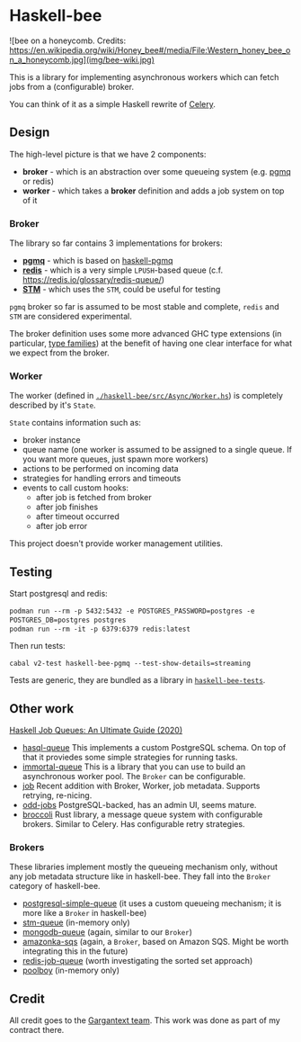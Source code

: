 # Haskell-bee

![bee on a honeycomb. Credits: https://en.wikipedia.org/wiki/Honey_bee#/media/File:Western_honey_bee_on_a_honeycomb.jpg](img/bee-wiki.jpg)

This is a library for implementing asynchronous workers which can fetch jobs from a (configurable) broker.

You can think of it as a simple Haskell rewrite of [Celery](https://docs.celeryq.dev/en/stable/).

## Design

The high-level picture is that we have 2 components:
- **broker** - which is an abstraction over some queueing system
  (e.g. [pgmq](https://gitlab.iscpif.fr/gargantext/haskell-pgmq) or
  redis)
- **worker** - which takes a **broker** definition and adds a job
  system on top of it

### Broker

The library so far contains 3 implementations for brokers:
- [**pgmq**](./haskell-bee-pgmq) - which is based on
  [haskell-pgmq](https://gitlab.iscpif.fr/gargantext/haskell-pgmq)
- [**redis**](./haskell-bee-redis) - which is a very simple `LPUSH`-based queue
  (c.f. https://redis.io/glossary/redis-queue/)
- [**STM**](./haskell-bee-stm) - which uses the `STM`, could be useful for testing

`pgmq` broker so far is assumed to be most stable and complete,
`redis` and `STM` are considered experimental.

The broker definition uses some more advanced GHC type extensions
(in particular, [type families](https://wiki.haskell.org/GHC/Type_families))
at the benefit of having one clear interface for what we expect from the broker.

### Worker

The worker (defined in [`./haskell-bee/src/Async/Worker.hs`](./haskell-bee/src/Async/Worker.hs)) is completely described by it's `State`.

`State` contains information such as:
- broker instance
- queue name (one worker is assumed to be assigned to a single queue. If you want more queues, just spawn more workers)
- actions to be performed on incoming data
- strategies for handling errors and timeouts
- events to call custom hooks:
  - after job is fetched from broker
  - after job finishes
  - after timeout occurred
  - after job error

This project doesn't provide worker management utilities.

## Testing

Start postgresql and redis:
```shell
podman run --rm -p 5432:5432 -e POSTGRES_PASSWORD=postgres -e POSTGRES_DB=postgres postgres
podman run --rm -it -p 6379:6379 redis:latest
```
Then run tests:
```shell
cabal v2-test haskell-bee-pgmq --test-show-details=streaming
```
Tests are generic, they are bundled as a library in [`haskell-bee-tests`](./haskell-bee-tests).

## Other work

[Haskell Job Queues: An Ultimate Guide (2020)](https://www.haskelltutorials.com/odd-jobs/haskell-job-queues-ultimate-guide.html)

- [hasql-queue](https://hackage.haskell.org/package/hasql-queue) This
  implements a custom PostgreSQL schema. On top of that it proviedes
  some simple strategies for running tasks.
- [immortal-queue](https://hackage.haskell.org/package/immortal-queue)
  This is a library that you can use to build an asynchronous worker
  pool. The `Broker` can be configurable.
- [job](https://hackage.haskell.org/package/job-0.1.1/docs/Job.html)
  Recent addition with Broker, Worker, job metadata. Supports
  retrying, re-nicing.
- [odd-jobs](https://hackage.haskell.org/package/odd-jobs)
  PostgreSQL-backed, has an admin UI, seems mature.
- [broccoli](https://github.com/densumesh/broccoli)
  Rust library, a message queue system with configurable brokers.
  Similar to Celery. Has configurable retry strategies.

### Brokers

These libraries implement mostly the queueing mechanism only, without
any job metadata structure like in haskell-bee. They fall into the
`Broker` category of haskell-bee.

- [postgresql-simple-queue](https://hackage.haskell.org/package/postgresql-simple-queue)
  (it uses a custom queueing mechanism; it is more like a `Broker` in haskell-bee)
- [stm-queue](https://hackage.haskell.org/package/stm-queue) (in-memory only)
- [mongodb-queue](https://hackage.haskell.org/package/mongodb-queue)
  (again, similar to our `Broker`)
- [amazonka-sqs](https://hackage.haskell.org/package/amazonka-sqs)
  (again, a `Broker`, based on Amazon SQS. Might be worth integrating
  this in the future)
- [redis-job-queue](https://hackage.haskell.org/package/redis-job-queue)
  (worth investigating the sorted set approach)
- [poolboy](https://hackage.haskell.org/package/poolboy) (in-memory only)

## Credit

All credit goes to the [Gargantext
team](https://www.gargantext.org/). This work was done as part of my
contract there.
